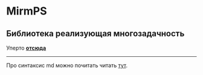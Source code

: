 MirmPS
=====
Библиотека реализующая многозадачность
-------------------------

Уперто **[отсюда](http://robocraft.ru/blog/985.html)**




***
Про синтаксис md можно почитать читать [тут](https://github.com/OlgaVlasova/markdown-doc/blob/master/README.md#Parag).
